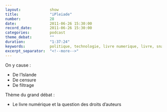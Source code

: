```yaml
---
layout:             show
title:              "iPleiade"
number:             28
date:               2011-06-26 15:30:00
record_date:        2011-06-26 15:30:00
categories:         podcast
theme_debat:        ""
duration:           "1:37:24"
keywords:           politique, technologie, livre numerique, livre, snac
excerpt_separator:  "<!--more-->"
---
```



On y cause :

- De l’Islande
- De censure
- De filtrage

Thème du grand débat :

- Le livre numérique et la question des droits d’auteurs
